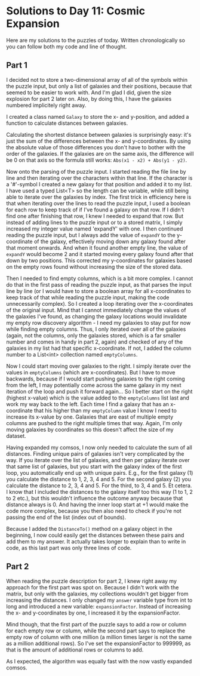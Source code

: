 # Solutions to Day 11: Cosmic Expansion

Here are my solutions to the puzzles of today. Written chronologically so you can follow both my code and line of thought.

## Part 1

I decided not to store a two-dimensional array of all of the symbols within the puzzle input, but only a list of galaxies and their positions, because that seemed to be easier to work with. And I'm glad I did, given the size explosion for part 2 later on. Also, by doing this, I have the galaxies numbered implicitely right away.

I created a class named `Galaxy` to store the x- and y-position, and added a function to calculate distances between galaxies.

Calculating the shortest distance between galaxies is surprisingly easy: it's just the sum of the differences between the x- and y-coordinates. By using the absolute value of those differences you don't have to bother with the order of the galaxies. If the galaxies are on the same axis, the difference will be 0 on that axis so the formula still works: `Abs(x1 - x2) + Abs(y1 - y2)`.

Now onto the parsing of the puzzle input. I started reading the file line by line and then iterating over the characters within that line. If the character is a '#'-symbol I created a new galaxy for that position and added it to my list. I have used a typed List\<T> so the length can be variable, while still being able to iterate over the galaxies by index. The first trick in efficiency here is that when iterating over the lines to read the puzzle input, I used a boolean for each row to keep track of if I've found a galaxy on that row. If I didn't find one after finishing that row, I knew I needed to expand that row. But instead of adding lines to the puzzle input or to a stored matrix, I simply increased my integer value named 'expandY' with one. I then continued reading the puzzle input, but I always add the value of `expandY` to the y-coordinate of the galaxy, effectively moving down any galaxy found after that moment onwards. And when it found another empty line, the value of `expandY` would become 2 and it started moving every galaxy found after that down by two positions. This corrected my y-coordinates for galaxies based on the empty rows found without increasing the size of the stored data.

Then I needed to find empty columns, which is a bit more complex. I cannot do that in the first pass of reading the puzzle input, as that parses the input line by line (or I would have to store a boolean array for all x-coordinates to keep track of that while reading the puzzle input, making the code unnecessarily complex). So I created a loop iterating over the x-coordinates of the original input. Mind that I cannot immediately change the values of the galaxies I've found, as changing the galaxy locations would invalidate my empty row discovery algorithm - I need my galaxies to stay put for now while finding empty columns. Thus, I only iterated over all of the galaxies (again, not the columns, only the galaxies stored, which is a far smaller number and comes in handy in part 2, again) and checked of any of the galaxies in my list had that specific x-coordinate. If not, I added the column number to a List\<int> collection named `emptyColumns`.

Now I could start moving over galaxies to the right. I simply iterate over the values in `emptyColumns` (which are x-coordinates). But I have to move backwards, because if I would start pushing galaxies to the right coming from the left, I may potentially come across the same galaxy in my next iteration of the loop and push it forward again... So I better start on the right (highest x-value) which is the value added to the `emptyColumns` list last and work my way back to the left. Each time I find a galaxy that has an x-coordinate that his higher than my `emptyColumn` value I know I need to increase its x-value by one. Galaxies that are east of multiple empty columns are pushed to the right multiple times that way. Again, I'm only moving galaxies by coordinates so this doesn't affect the size of my dataset.

Having expanded my comsos, I now only needed to calculate the sum of all distances. Finding unique pairs of galaxies isn't very complicated by the way. If you iterate over the list of galaxies, and then per galaxy iterate over that same list of galaxies, but you start with the galaxy index of the first loop, you automatically end up with unique pairs. E.g., for the first galaxy (1) you calculate the distance to 1, 2, 3, 4 and 5. For the second galaxy (2) you calculate the distance to 2, 3, 4 and 5. For the third, to 3, 4 and 5. Et cetera. I know that I included the distances to the galaxy itself too this way (1 to 1, 2 to 2 etc.), but this wouldn't influence the outcome anyway because that distance always is 0. And having the inner loop start at +1 would make the code more complex, because you then also need to check if you're not passing the end of the list (index out of bounds).

Because I added the `DistanceTo()` method on a galaxy object in the beginning, I now could easily get the distances between these pairs and add them to my answer. It actually takes longer to explain than to write in code, as this last part was only three lines of code.

## Part 2

When reading the puzzle description for part 2, I knew right away my approach for the first part was spot on. Because I didn't work with the matrix, but only with the galaxies, my collections wouldn't get bigger from increasing the distances. I only changed my `answer` variable type from int to long and introduced a new variable: `expansionFactor`. Instead of increasing the x- and y-coordinates by one, I increased it by the expansionFactor.

Mind though, that the first part of the puzzle says to add a row or column for each empty row or column, while the second part says to replace the empty row of column with one million (a million times larger is not the same as a million additional rows). So I've set the expansionFactor to 999999, as that is the amount of additional rows or columns to add.

As I expected, the algorithm was equally fast with the now vastly expanded comsos. 